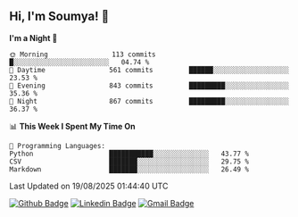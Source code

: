 ## Hi, I'm Soumya! 👋

<!--START_SECTION:waka-->
**I'm a Night 🦉** 

```text
🌞 Morning                113 commits         █░░░░░░░░░░░░░░░░░░░░░░░░   04.74 % 
🌆 Daytime                561 commits         ██████░░░░░░░░░░░░░░░░░░░   23.53 % 
🌃 Evening                843 commits         █████████░░░░░░░░░░░░░░░░   35.36 % 
🌙 Night                  867 commits         █████████░░░░░░░░░░░░░░░░   36.37 % 
```


📊 **This Week I Spent My Time On** 

```text
💬 Programming Languages: 
Python                   ███████████░░░░░░░░░░░░░░   43.77 % 
CSV                      ███████░░░░░░░░░░░░░░░░░░   29.75 % 
Markdown                 ███████░░░░░░░░░░░░░░░░░░   26.49 % 
```


 Last Updated on 19/08/2025 01:44:40 UTC
<!--END_SECTION:waka-->

[![Github Badge](https://img.shields.io/badge/-rubyruins-grey?style=for-the-badge&logo=github&logoColor=white&link=https://github.com/rubyruins/)](https://www.github.com/rubyruins/) 
[![Linkedin Badge](https://img.shields.io/badge/-Soumya%20Parekh-0072b1?style=for-the-badge&logo=Linkedin&logoColor=white&link=https://www.linkedin.com/in/Soumya-Parekh/)](https://www.linkedin.com/in/Soumya-Parekh/) 
[![Gmail Badge](https://img.shields.io/badge/-soumyaparekh.me@gmail.com-c14438?style=for-the-badge&logo=Gmail&logoColor=white&link=mailto:soumyaparekh.me@gmail.com)](mailto:soumyaparekh.me@gmail.com) 
